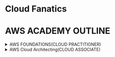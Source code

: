 # Cloud Fanatics

# AWS ACADEMY OUTLINE</summary>
 <details>
  <summary>AWS FOUNDATIONS(CLOUD PRACTITIONER)</summary>
 <details>
  <summary> 1. Module 1: Cloud Concepts Overview</summary>
 </details>
</details>


<details>
 <summary>AWS Cloud Architecting(CLOUD ASSOCIATE)</summary>
 <details>
  <summary>Module 1: Welcome to AWS Academy Cloud Architecting</summary>
 </details>
</details>
